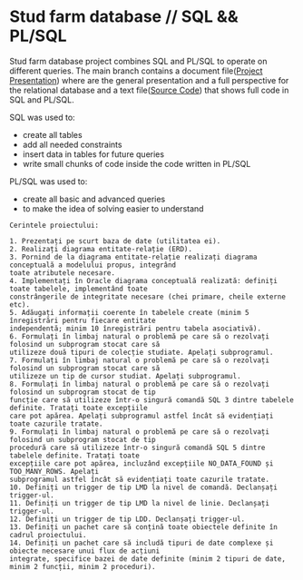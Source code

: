 # Stud farm database // SQL && PL/SQL

Stud farm database project combines SQL and PL/SQL to operate on different queries. The main branch contains a document file([Project Presentation](https://github.com/Dani780-C/Stud-farm-database/blob/main/232_Cirlan_Daniel_proiect.docx)) where are the general presentation and a full perspective for the relational database and a text file([Source Code](https://github.com/Dani780-C/Stud-farm-database/blob/main/232_Cirlan_Daniel_sursa.txt)) that shows full code in SQL and PL/SQL.

SQL was used to:
 * create all tables
 * add all needed constraints
 * insert data in tables for future queries
 * write small chunks of code inside the code written in PL/SQL
 
PL/SQL was used to:
 * create all basic and advanced queries
 * to make the idea of solving easier to understand

```
Cerintele proiectului:

1. Prezentați pe scurt baza de date (utilitatea ei).
2. Realizați diagrama entitate-relație (ERD).
3. Pornind de la diagrama entitate-relație realizați diagrama conceptuală a modelului propus, integrând
toate atributele necesare.
4. Implementați în Oracle diagrama conceptuală realizată: definiți toate tabelele, implementând toate
constrângerile de integritate necesare (chei primare, cheile externe etc).
5. Adăugați informații coerente în tabelele create (minim 5 înregistrări pentru fiecare entitate
independentă; minim 10 înregistrări pentru tabela asociativă).
6. Formulați în limbaj natural o problemă pe care să o rezolvați folosind un subprogram stocat care să
utilizeze două tipuri de colecție studiate. Apelați subprogramul.
7. Formulați în limbaj natural o problemă pe care să o rezolvați folosind un subprogram stocat care să
utilizeze un tip de cursor studiat. Apelați subprogramul.
8. Formulați în limbaj natural o problemă pe care să o rezolvați folosind un subprogram stocat de tip
funcție care să utilizeze într-o singură comandă SQL 3 dintre tabelele definite. Tratați toate excepțiile
care pot apărea. Apelați subprogramul astfel încât să evidențiați toate cazurile tratate.
9. Formulați în limbaj natural o problemă pe care să o rezolvați folosind un subprogram stocat de tip
procedură care să utilizeze într-o singură comandă SQL 5 dintre tabelele definite. Tratați toate
excepțiile care pot apărea, incluzând excepțiile NO_DATA_FOUND și TOO_MANY_ROWS. Apelați
subprogramul astfel încât să evidențiați toate cazurile tratate.
10. Definiți un trigger de tip LMD la nivel de comandă. Declanșați trigger-ul.
11. Definiți un trigger de tip LMD la nivel de linie. Declanșați trigger-ul.
12. Definiți un trigger de tip LDD. Declanșați trigger-ul.
13. Definiți un pachet care să conțină toate obiectele definite în cadrul proiectului.
14. Definiți un pachet care să includă tipuri de date complexe și obiecte necesare unui flux de acțiuni
integrate, specifice bazei de date definite (minim 2 tipuri de date, minim 2 funcții, minim 2 proceduri).
```
